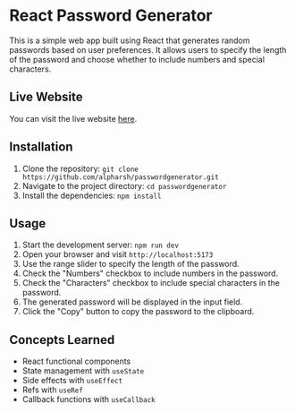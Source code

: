 # React Password Generator

This is a simple web app built using React that generates random passwords based on user preferences. It allows users to specify the length of the password and choose whether to include numbers and special characters.

## Live Website
You can visit the live website [here](https://passgene.vercel.app/).

## Installation

1. Clone the repository: `git clone https://github.com/alpharsh/passwordgenerator.git`
2. Navigate to the project directory: `cd passwordgenerator`
3. Install the dependencies: `npm install`

## Usage

1. Start the development server: `npm run dev`
2. Open your browser and visit `http://localhost:5173`
3. Use the range slider to specify the length of the password.
4. Check the "Numbers" checkbox to include numbers in the password.
5. Check the "Characters" checkbox to include special characters in the password.
6. The generated password will be displayed in the input field.
7. Click the "Copy" button to copy the password to the clipboard.

## Concepts Learned

- React functional components
- State management with `useState`
- Side effects with `useEffect`
- Refs with `useRef`
- Callback functions with `useCallback`